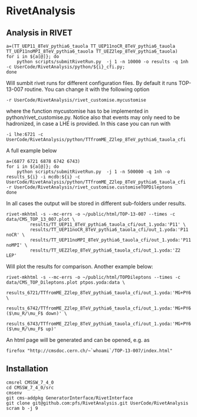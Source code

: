 RivetAnalysis
=============

## Analysis in RIVET

```
a=(TT_UEP11_8TeV_pythia6_tauola TT_UEP11noCR_8TeV_pythia6_tauola TT_UEP11noMPI_8TeV_pythia6_tauola TT_UEZ2lep_8TeV_pythia6_tauola)
for i in ${a[@]}; do
    python scripts/submitRivetRun.py  -j 1 -n 10000 -o results -q 1nh -c UserCode/RivetAnalysis/python/${i}_cfi.py;
done
```
Will sumbit rivet runs for different configuration files. By default it runs TOP-13-007 routine. You can change it with the following option
```
-r UserCode/RivetAnalysis/rivet_customise.mycustomise
```
where the function mycustomise has to be implemented in python/rivet_customise.py.
Notice also that events may only need to be hadronized, in case a LHE is provided. In this case you can run with
```
-i lhe:6721 -c UserCode/RivetAnalysis/python/TTfromME_Z2lep_8TeV_pythia6_tauola_cfi
```
A full example below
```
a=(6877 6721 6878 6742 6743)
for i in ${a[@]}; do
    python scripts/submitRivetRun.py  -j 1 -n 500000 -q 1nh -o results_${i} -i mcdb:${i} -c UserCode/RivetAnalysis/python/TTfromME_Z2lep_8TeV_pythia6_tauola_cfi  -r UserCode/RivetAnalysis/rivet_customise.customiseTOPDileptons
done

```
In all cases the output will be stored in different sub-folders under results.

```
rivet-mkhtml -s --mc-errs -o ~/public/html/TOP-13-007 --times -c data/CMS_TOP_13_007.plot \
	     results/TT_UEP11_8TeV_pythia6_tauola_cfi/out_1.yoda:'P11' \
	     results/TT_UEP11noCR_8TeV_pythia6_tauola_cfi/out_1.yoda:'P11 noCR' \
	     results/TT_UEP11noMPI_8TeV_pythia6_tauola_cfi/out_1.yoda:'P11 noMPI' \
	     results/TT_UEZ2lep_8TeV_pythia6_tauola_cfi/out_1.yoda:'Z2 LEP' 
```
Will plot the results for comparison. Another example below:
```
rivet-mkhtml -s --mc-errs -o ~/public/html/TOPDileptons --times -c data/CMS_TOP_Dileptons.plot ptpos.yoda:data \
	      results_6721/TTfromME_Z2lep_8TeV_pythia6_tauola_cfi/out_1.yoda:'MG+PY6' \
	      results_6742/TTfromME_Z2lep_8TeV_pythia6_tauola_cfi/out_1.yoda:'MG+PY6 ($\mu_R/\mu_F$ down)' \
	      results_6743/TTfromME_Z2lep_8TeV_pythia6_tauola_cfi/out_1.yoda:'MG+PY6 ($\mu_R/\mu_F$ up)'
```
An html page will be generated and can be opened, e.g. as
```
firefox "http://cmsdoc.cern.ch/~`whoami`/TOP-13-007/index.html"
```

## Installation

```
cmsrel CMSSW_7_4_0
cd CMSSW_7_4_0/src
cmsenv
git cms-addpkg GeneratorInterface/RivetInterface 
git clone git@github.com:pfs/RivetAnalysis.git UserCode/RivetAnalysis
scram b -j 9
```
